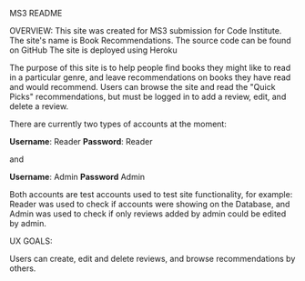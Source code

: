 MS3 README

OVERVIEW:
This site was created for MS3 submission for Code Institute.
The site's name is Book Recommendations.
The source code can be found on GitHub
The site is deployed using Heroku

The purpose of this site is to help people find books they might like to read in a particular genre, and leave 
recommendations on books they have read and would recommend. Users can browse the site and read the "Quick Picks" 
recommendations, but must be logged in to add a review, edit, and delete a review. 

There are currently two types of accounts at the moment:

**Username**: Reader **Password**: Reader

and 

**Username**: Admin **Password** Admin

Both accounts are test accounts used to test site functionality, for example: 
Reader was used to check if accounts were showing on the Database, and Admin was used to check if only reviews added by admin could be edited by admin. 


UX GOALS:

Users can create, edit and delete reviews, and browse recommendations by others.

